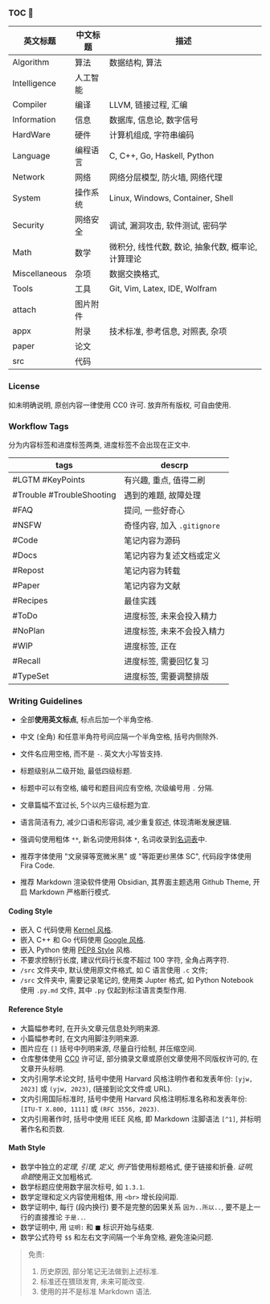 ### TOC 🚀

| 英文标题      | 中文标题 | 描述                                               |
| ------------- | -------- | -------------------------------------------------- |
| Algorithm     | 算法     | 数据结构, 算法                                     |
| Intelligence  | 人工智能 |                                                    |
| Compiler      | 编译     | LLVM, 链接过程, 汇编                               |
| Information   | 信息     | 数据库, 信息论, 数字信号     |
| HardWare      | 硬件     | 计算机组成, 字符串编码                                                   |
| Language      | 编程语言 | C, C++, Go, Haskell, Python                        |
| Network       | 网络     | 网络分层模型, 防火墙, 网络代理                     |
| System        | 操作系统 | Linux, Windows, Container, Shell                   |
| Security      | 网络安全 | 调试, 漏洞攻击, 软件测试, 密码学                   |
| Math          | 数学     | 微积分, 线性代数, 数论, 抽象代数, 概率论, 计算理论 |
| Miscellaneous | 杂项     | 数据交换格式,                                                    |
| Tools         | 工具     | Git, Vim, Latex, IDE, Wolfram                      |
| attach        | 图片附件 |                                                    |
| appx          | 附录     | 技术标准, 参考信息, 对照表, 杂项                               |
| paper         | 论文     |                                                    |
| src           | 代码     |                                                    |

### License

如未明确说明, 原创内容一律使用 CC0 许可. 放弃所有版权, 可自由使用.

### Workflow Tags

分为内容标签和进度标签两类, 进度标签不会出现在正文中.

| tags                      | descrp                      |
| ------------------------- | --------------------------- |
| #LGTM #KeyPoints          | 有兴趣, 重点, 值得二刷      |
| #Trouble #TroubleShooting | 遇到的难题, 故障处理        |
| #FAQ                      | 提问, 一些好奇心            |
| #NSFW                     | 奇怪内容, 加入 `.gitignore` |
| #Code                     | 笔记内容为源码              |
| #Docs                     | 笔记内容为复述文档或定义    |
| #Repost                   | 笔记内容为转载              |
| #Paper                                  | 笔记内容为文献                    |
| #Recipes                  | 最佳实践                    |
| #ToDo                     | 进度标签, 未来会投入精力    |
| #NoPlan                   | 进度标签, 未来不会投入精力  |
| #WIP                      | 进度标签, 正在              |
| #Recall                   | 进度标签, 需要回忆复习      |
| #TypeSet                  | 进度标签, 需要调整排版      |

### Writing Guidelines

- 全部**使用英文标点**, 标点后加一个半角空格.
- 中文 (全角) 和任意半角符号间应隔一个半角空格, 括号内侧除外.
- 文件名应用空格, 而不是 `-`. 英文大小写皆支持.
- 标题级别从二级开始, 最低四级标题.
- 标题中可以有空格, 编号和题目间应有空格, 次级编号用 `.` 分隔.
- 文章篇幅不宜过长, 5个以内三级标题为宜.


- 语言简洁有力, 减少口语和形容词, 减少重复叙述, 体现清晰发展逻辑.
- 强调句使用粗体 `**`, 新名词使用斜体 `*`, 名词收录到[名词表](Glossary.md)中.
- 推荐字体使用 "文泉驿等宽微米黑" 或 "等距更纱黑体 SC", 代码段字体使用 Fira Code.
- 推荐 Markdown 渲染软件使用 Obsidian, 其界面主题选用 Github Theme, 开启 Markdown 严格断行模式.

#### Coding Style

- 嵌入 C 代码使用 [Kernel 风格](Language/C/Kernel%20C%20Style.md).
- 嵌入 C++ 和 Go 代码使用 [Google 风格](Language/C++/Google%20C++%20Style.md).
- 嵌入 Python 使用 [PEP8 Style](Language/Python/PEP8%20Style.md) 风格.
- 不要求控制行长度, 建议代码行长度不超过 100 字符, 全角占两字符.
- `/src` 文件夹中, 默认使用原文件格式, 如 C 语言使用 `.c` 文件; 
- `/src` 文件夹中, 需要记录笔记的, 使用类 Jupter 格式, 如 Python Notebook 使用 `.py.md` 文件, 其中 `.py` 仅起到标注语言类型作用.

#### Reference Style

- 大篇幅参考时, 在开头文章元信息处列明来源. 
- 小篇幅参考时, 在文内用脚注列明来源.
- 图片应在 `[]` 括号中列明来源, 尽量自行绘制, 并压缩空间.
- 仓库整体使用 [CC0](License.md) 许可证, 部分摘录文章或原创文章使用不同版权许可的, 在文章开头标明.
- 文内引用学术论文时, 括号中使用 Harvard 风格注明作者和发表年份: `[yjw, 2023]` 或 `(yjw, 2023)`, (链接到论文文件或 URL). 
- 文内引用国际标准时, 括号中使用 Harvard 风格注明标准名称和发表年份: `[ITU-T X.800, 1111]` 或 `(RFC 3556, 2023)`.
- 文内引用著作时, 括号中使用 IEEE 风格, 即 Markdown 注脚语法 `[^1]`, 并标明著作名和页数.

#### Math Style

- 数学中独立的*定理, 引理, 定义, 例子*皆使用标题格式, 便于链接和折叠. *证明, 命题*使用正文加粗格式.
- 数学标题应使用数字层次标号, 如 `1.3.1`.
- 数学定理和定义内容使用粗体, 用 `<br>` 增长段间距.
- 数学证明中, 每行 (段内换行) 要不是完整的因果关系 `因为..所以..`, 要不是上一行的直接推论 `于是..`. 
- 数学证明中, 用 `证明:` 和 $\blacksquare$ 标识开始与结束.
- 数学公式符号 `$$` 和左右文字间隔一个半角空格, 避免渲染问题.

> 免责:   
> 1. 历史原因, 部分笔记无法做到上述标准. 
> 2. 标准还在猥琐发育, 未来可能改变.   
> 3. 使用的并不是标准 Markdown 语法.
